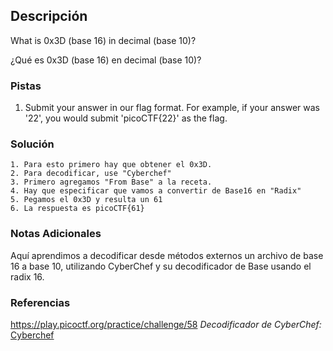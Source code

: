 ## Descripción
What is 0x3D (base 16) in decimal (base 10)?

¿Qué es 0x3D (base 16) en decimal (base 10)?
### Pistas
1. Submit your answer in our flag format. For example, if your answer was '22', you would submit 'picoCTF{22}' as the flag.
### Solución
```
1. Para esto primero hay que obtener el 0x3D.
2. Para decodificar, use "Cyberchef"
3. Primero agregamos "From Base" a la receta.
4. Hay que especificar que vamos a convertir de Base16 en "Radix"
5. Pegamos el 0x3D y resulta un 61
6. La respuesta es picoCTF{61}
```
### Notas Adicionales
Aquí aprendimos a decodificar desde métodos externos un archivo de base 16 a base 10, utilizando CyberChef y su decodificador de Base usando el radix 16.
### Referencias
https://play.picoctf.org/practice/challenge/58
*Decodificador de CyberChef:* [Cyberchef](https://gchq.github.io/CyberChef/)